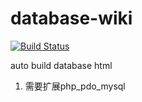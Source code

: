 # database-wiki

[![Build Status](https://travis-ci.org/lxy3372/database-wiki.svg?branch=master)](https://travis-ci.org/lxy3372/database-wiki)

auto build database html

1. 需要扩展php_pdo_mysql
